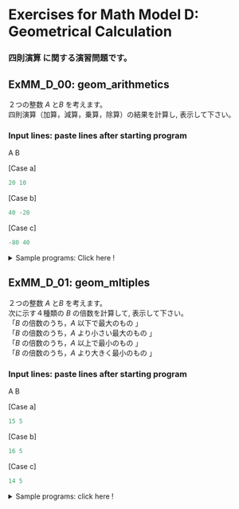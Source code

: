 # **Exercises for Math Model D: Geometrical Calculation**
### 四則演算 に関する演習問題です。

## ExMM_D_00: geom_arithmetics
２つの整数 $A$ と$B$ を考えます。  
四則演算（加算，減算，乗算，除算）の結果を計算し, 表示して下さい。

### Input lines: paste lines after starting program
A B

[Case a]
``` python
20 10 
```
[Case b]
``` python
40 -20
```
[Case c]
``` python
-80 40
```

<details>
<summary>Sample programs: Click here !</summary>

> a. [ExMM_D_00a_geom_arithmetics](../ExMathModel_D_Arithmetics/D_00/ExMM_D_00a_eom_arithmetics.py)
>    //  +, - , *, /
> 
> b. [ExMM_D_00b_geom_arithmetics](https://github.com/GMPythonGitHub/GMPythonExMathModel/blob/main/ExMathModel_D_Geometrical%20Calculation/ExMM_D_00b_geom_arithmetics.py)
>    //  +, - , *, /: function; 個々の演算を計算する４つの関数
> 
> c. [ExMM_D_00c_geom_arithmetics](https://github.com/GMPythonGitHub/GMPythonExMathModel/blob/main/ExMathModel_D_Geometrical%20Calculation/ExMM_D_00c_geom_arithmetics.py)
>    //  +, - , *, /: function; 一括して４つの演算を計算する関数
> 
> d. [ExMM_D_00d_geom_arithmetics](https://github.com/GMPythonGitHub/GMPythonExMathModel/blob/main/ExMathModel_D_Geometrical%20Calculation/ExMM_D_00d_geom_arithmetics.py)
>    //  +, - , *, /: class; 変数と関数を内蔵するクラス

</details>


## ExMM_D_01: geom_mltiples
２つの整数 $A$ と$B$ を考えます。  
次に示す４種類の $B$ の倍数を計算して, 表示して下さい。  
「$B$ の倍数のうち，$A$ 以下で最大のもの 」  
「$B$ の倍数のうち，$A$ より小さい最大のもの 」  
「$B$ の倍数のうち，$A$ 以上で最小のもの 」  
「$B$ の倍数のうち，$A$ より大きく最小のもの 」

### Input lines: paste lines after starting program
A B

[Case a]
``` python
15 5 
```
[Case b]
``` python
16 5
```
[Case c]
``` python
14 5
```

<details>
<summary>Sample programs: click here !</summary>

> a. [ExMM_D_01a_geom_multiples](https://github.com/GMPythonGitHub/GMPythonExMathModel/blob/main/ExMathModel_D_Geometrical%20Calculation/ExMM_D_01a_geom_multiples.py)
>    %, //: 商と剰余を用いて，定義に従って倍数を計算
> 
> b. [ExMM_D_01b_geom_multiples](https://github.com/GMPythonGitHub/GMPythonExMathModel/blob/main/ExMathModel_D_Geometrical%20Calculation/ExMM_D_01b_geom_multiples.py)
>    //: if文を用いずに，４種類の倍数を計算
> 
> c. [ExMM_D_01c_geom_multiples](https://github.com/GMPythonGitHub/GMPythonExMathModel/blob/main/ExMathModel_D_Geometrical%20Calculation/ExMM_D_01c_geom_multiples.py)
>    //: function; ４種類の倍数を計算する関数
> 
> d. [ExMM_D_01d_geom_multiples](https://github.com/GMPythonGitHub/GMPythonExMathModel/blob/main/ExMathModel_D_Geometrical%20Calculation/ExMM_D_01d_geom_multiples.py)
>    //: class; 変数と関数を内蔵するクラス

</details> 

